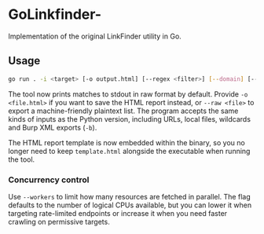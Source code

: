 # GoLinkfinder-
Implementation of the original LinkFinder utility in Go.

## Usage

```bash
go run . -i <target> [-o output.html] [--regex <filter>] [--domain] [--scope <domain>] [--cookies <cookie-string>] [--timeout <seconds>] [--workers <n>]
```

The tool now prints matches to stdout in raw format by default. Provide `-o <file.html>` if you want to save the HTML report instead, or `--raw <file>` to export a machine-friendly plaintext list. The program accepts the same kinds of inputs as the Python version, including URLs, local files, wildcards and Burp XML exports (`-b`).

The HTML report template is now embedded within the binary, so you no longer need to keep `template.html` alongside the executable when running the tool.

### Concurrency control

Use `--workers` to limit how many resources are fetched in parallel. The flag defaults to the number of logical CPUs available, but you can lower it when targeting rate-limited endpoints or increase it when you need faster crawling on permissive targets.
